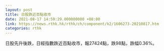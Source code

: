 ```yaml
---
layout: post
title: 日股跌近百點收市
date: 2021-08-17 14:59:29.000000000 +08:00
link: https://news.rthk.hk/rthk/ch/component/k2/1606273-20210817.htm
categories: rthk
---
```


日股先升後跌，日經指數跌近百點收市，報27424點，跌98點，跌幅0.36%。
